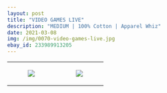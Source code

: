 ```yaml
---
layout: post
title: "VIDEO GAMES LIVE"
description: "MEDIUM | 100% Cotton | Apparel Whiz"
date: 2021-03-08
img: /img/0070-video-games-live.jpg
ebay_id: 233989913205
---
```




<table style="width:100%;"><tr><td style="vertical-align:top;">
      <figure class="tmblr-full" data-orig-height="2048" data-orig-width="1365" data-orig-src="https://concertshirts.netlify.app/shirts/0070/0070-01.jpg"><img src="https://64.media.tumblr.com/7e0d46113ba81774c2448fb22eb204d3/1d9c84db0b96afe8-48/s540x810/ee227513cb1b35b6b2709bf67c5b45cf87ba71a7.jpg" data-orig-height="2048" data-orig-width="1365" data-orig-src="https://concertshirts.netlify.app/shirts/0070/0070-01.jpg"/></figure></td>
    <td style="vertical-align:top;">
      <figure class="tmblr-full" data-orig-height="2048" data-orig-width="1365" data-orig-src="https://concertshirts.netlify.app/shirts/0070/0070-02.jpg"><img src="https://64.media.tumblr.com/9dd02cba05e4fcc9b4d5733ebdd5395b/1d9c84db0b96afe8-d4/s540x810/ee54cd0fbbb2e564380bc7aed3151fa81986efa2.jpg" data-orig-height="2048" data-orig-width="1365" data-orig-src="https://concertshirts.netlify.app/shirts/0070/0070-02.jpg"/></figure></td>
  </tr></table>
